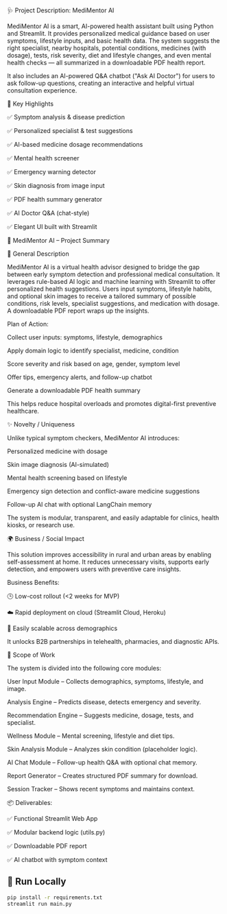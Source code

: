 🩺 Project Description: MediMentor AI

MediMentor AI is a smart, AI-powered health assistant built using Python and Streamlit. It provides personalized medical guidance based on user symptoms, lifestyle inputs, and basic health data. The system suggests the right specialist, nearby hospitals, potential conditions, medicines (with dosage), tests, risk severity, diet and lifestyle changes, and even mental health checks — all summarized in a downloadable PDF health report.

It also includes an AI-powered Q&A chatbot ("Ask AI Doctor") for users to ask follow-up questions, creating an interactive and helpful virtual consultation experience.

🌟 Key Highlights

✅ Symptom analysis & disease prediction

✅ Personalized specialist & test suggestions

✅ AI-based medicine dosage recommendations

✅ Mental health screener

✅ Emergency warning detector

✅ Skin diagnosis from image input

✅ PDF health summary generator

✅ AI Doctor Q&A (chat-style)

✅ Elegant UI built with Streamlit

💼 MediMentor AI – Project Summary

🔎 General Description

MediMentor AI is a virtual health advisor designed to bridge the gap between early symptom detection and professional medical consultation. It leverages rule-based AI logic and machine learning with Streamlit to offer personalized health suggestions. Users input symptoms, lifestyle habits, and optional skin images to receive a tailored summary of possible conditions, risk levels, specialist suggestions, and medication with dosage. A downloadable PDF report wraps up the insights.

Plan of Action:

Collect user inputs: symptoms, lifestyle, demographics

Apply domain logic to identify specialist, medicine, condition

Score severity and risk based on age, gender, symptom level

Offer tips, emergency alerts, and follow-up chatbot

Generate a downloadable PDF health summary

This helps reduce hospital overloads and promotes digital-first preventive healthcare.

✨ Novelty / Uniqueness

Unlike typical symptom checkers, MediMentor AI introduces:

Personalized medicine with dosage

Skin image diagnosis (AI-simulated)

Mental health screening based on lifestyle

Emergency sign detection and conflict-aware medicine suggestions

Follow-up AI chat with optional LangChain memory

The system is modular, transparent, and easily adaptable for clinics, health kiosks, or research use.

🌍 Business / Social Impact

This solution improves accessibility in rural and urban areas by enabling self-assessment at home. It reduces unnecessary visits, supports early detection, and empowers users with preventive care insights.

Business Benefits:

🕒 Low-cost rollout (<2 weeks for MVP)

☁️ Rapid deployment on cloud (Streamlit Cloud, Heroku)

🔄 Easily scalable across demographics

It unlocks B2B partnerships in telehealth, pharmacies, and diagnostic APIs.

💼 Scope of Work

The system is divided into the following core modules:

User Input Module – Collects demographics, symptoms, lifestyle, and image.

Analysis Engine – Predicts disease, detects emergency and severity.

Recommendation Engine – Suggests medicine, dosage, tests, and specialist.

Wellness Module – Mental screening, lifestyle and diet tips.

Skin Analysis Module – Analyzes skin condition (placeholder logic).

AI Chat Module – Follow-up health Q&A with optional chat memory.

Report Generator – Creates structured PDF summary for download.

Session Tracker – Shows recent symptoms and maintains context.

📦 Deliverables:

✅ Functional Streamlit Web App

✅ Modular backend logic (utils.py)

✅ Downloadable PDF report

✅ AI chatbot with symptom context

## 🚀 Run Locally

```bash
pip install -r requirements.txt
streamlit run main.py
